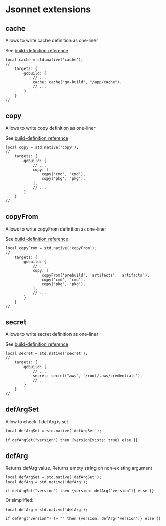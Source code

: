 # Jsonnet extensions

## cache

Allows to write cache definition as one-liner

See [build-definition reference](reference.md#cache)

```jsonnet
local cache = std.native('cache');
//
    targets: {
        gobuild: {
            // ...            
            cache: cache("go-build", "/app/cache"),
            // ...            
        }
    }
//    
```

## copy

Allows to write copy definition as one-liner

See [build-definition reference](reference.md#copy)

```jsonnet
local copy = std.native('copy');
//
    targets: {
        gobuild: {
            // ...            
            copy: [
                copy('cmd', 'cmd'),
                copy('pkg', 'pkg'),
            ],
            // ...            
        }
    }
//    
```

## copyFrom

Allows to write copyFrom definition as one-liner

See [build-definition reference](reference.md#copy)

```jsonnet
local copyFrom = std.native('copyFrom');
//
    targets: {
        gobuild: {
            // ...            
            copy: [
                copyFrom('prebuild', 'artifacts', 'artifacts'),
                copy('cmd', 'cmd'),
                copy('pkg', 'pkg'),
            ],
            // ...            
        }
    }
//    
```

## secret

Allows to write secret definition as one-liner

See [build-definition reference](reference.md#secrets)

```jsonnet
local secret = std.native('secret');
//
    targets: {
        gobuild: {
            // ...            
            secret: secret("aws", '/root/.aws/credentials'),
            // ...            
        }
    }
//    
```

## defArgSet

Allow to check if defArg is set

```jsonnet
local defArgSet = std.native('defArgSet');

if defArgSet("version") then {versionExists: true} else {}
```

## defArg

Returns defArg value. Returns empty string on non-existing argument

```jsonnet
local defArgSet = std.native('defArgSet');
local defArg = std.native('defArg');

if defArgSet("version") then {version: defArg("version")} else {}
```

Or simplified:

```jsonnet
local defArg = std.native('defArg');

if defArg("version") != "" then {version: defArg("version")} else {}
```
